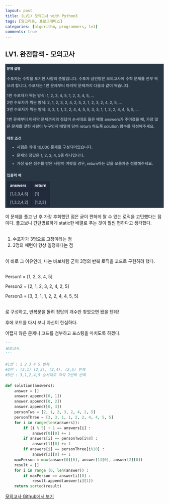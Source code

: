 ```yaml
---
layout: post
title: (LV1) 모의고사 with Python3
tags: [알고리즘, 프로그래머스]
categories: [algorithm, programmers, lv1]
comments: true
---
```

## LV1. 완전탐색 - 모의고사



![](/assets/img/모의고사.png)

이 문제를 풀고 난 후 가장 후회했던 점은 굳이 편하게 짤 수 있는 로직을 고민했다는 점이다. 풀고보니 간단명료하게 static한 배열로 푸는 것이 훨씬 편하다고 생각했다.<br><br>

1. 수포자가 3명으로 고정이라는 점
2. 3명의 패턴이 항상 일정하다는 점

<br> 이 바로 그 이유인데, 나는 바보처럼 굳이 3명의 반복 로직을 코드로 구현하려 했다.  

<br> Person1 = [1, 2, 3, 4, 5]

Person2 = [2, 1, 2, 3, 2, 4, 2, 5]

Person3 = [3, 3, 1, 1, 2, 2, 4, 4, 5, 5]

<br> 로 구성하고, 반복문을 돌려 정답의 개수만 찾았으면 됐을 텐데!

후에 코드를 다시 보니 자신이 한심하다.

어렵지 않은 문제니 코드를 첨부하고 포스팅을 마치도록 하겠다.

```python
'''
모의고사
'''

#1번 : 1 2 3 4 5 반복
#2번 : (2,1) (2,3), (2,4), (2,5) 반복 
#3번 : 3,1,2,4,5 순서대로 각각 2번씩 반복

def solution(answers):
    answer = []
    answer.append([0, 1])
    answer.append([0, 2])
    answer.append([0, 3])
    personTwo = [2, 1, 2, 3, 2, 4, 2, 5]
    personThree = [3, 3, 1, 1, 2, 2, 4, 4, 5, 5]
    for i in range(len(answers)):
        if (i % 5) + 1 == answers[i] :
            answer[0][0] += 1
        if answers[i] == personTwo[i%8] :
            answer[1][0] += 1
        if answers[i] == personThree[i%10] :
            answer[2][0] += 1
    maxPerson = max(answer[0][0], answer[1][0], answer[2][0])
    result = []
    for i in range (0, len(answer)) :
        if maxPerson == answer[i][0] :
            result.append(answer[i][1])
    return sorted(result)
```

[모의고사 Github에서 보기](https://github.com/ljh9601/BOJ-Programmers/blob/master/Programmers/Lv1/모의고사.py)

